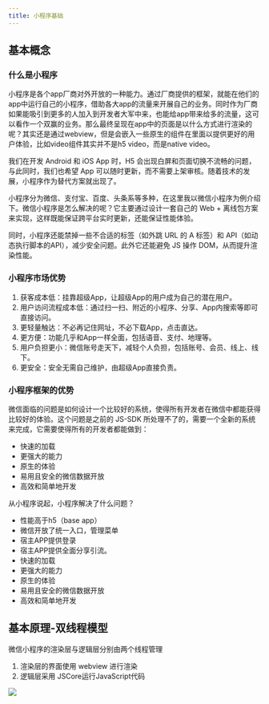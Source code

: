 ```yaml
---
title: 小程序基础
---
```


## 基本概念

### 什么是小程序

小程序是各个app厂商对外开放的一种能力。通过厂商提供的框架，就能在他们的app中运行自己的小程序，借助各大app的流量来开展自己的业务。同时作为厂商如果能吸引到更多的人加入到开发者大军中来，也能给app带来给多的流量，这可以看作一个双赢的业务。那么最终呈现在app中的页面是以什么方式进行渲染的呢？其实还是通过webview，但是会嵌入一些原生的组件在里面以提供更好的用户体验，比如video组件其实并不是h5 video，而是native video。

我们在开发 Android 和 iOS App 时，H5 会出现白屏和页面切换不流畅的问题，与此同时，我们也希望 App 可以随时更新，而不需要上架审核。随着技术的发展，小程序作为替代方案就出现了。

小程序分为微信、支付宝、百度、头条系等多种，在这里我以微信小程序为例介绍下。微信小程序是怎么解决的呢？它主要通过设计一套自己的 Web + 离线包方案来实现，这样既能保证跨平台实时更新，还能保证性能体验。

同时，小程序还能禁掉一些不合适的标签（如外跳 URL 的 A 标签）和 API（如动态执行脚本的API），减少安全问题。此外它还能避免 JS 操作 DOM，从而提升渲染性能。

### 小程序市场优势

1. 获客成本低：挂靠超级App，让超级App的用户成为自己的潜在用户。
2. 用户访问流程成本低：通过扫一扫、附近的小程序、分享、App内搜索等即可直接访问。
3. 更轻量触达：不必再记住网址，不必下载App，点击直达。
4. 更方便：功能几乎和App一样全面，包括语音、支付、地理等。
5. 用户负担更小：微信账号走天下，减轻个人负担，包括账号、会员、线上、线下。
6. 更安全：安全无需自己维护，由超级App直接负责。

### 小程序框架的优势

微信面临的问题是如何设计一个比较好的系统，使得所有开发者在微信中都能获得比较好的体验。这个问题是之前的 JS-SDK 所处理不了的，需要一个全新的系统来完成，它需要使得所有的开发者都能做到：

- 快速的加载
- 更强大的能力
- 原生的体验
- 易用且安全的微信数据开放
- 高效和简单地开发

从小程序说起，小程序解决了什么问题？

- 性能高于h5（base app）
- 微信开放了统一入口，管理菜单
- 宿主APP提供登录
- 宿主APP提供全面分享引流。
- 快速的加载
- 更强大的能力
- 原生的体验
- 易用且安全的微信数据开放
- 高效和简单地开发

## 基本原理-双线程模型

微信小程序的渲染层与逻辑层分别由两个线程管理

1. 渲染层的界面使用 webview 进行渲染
2. 逻辑层采用 JSCore运行JavaScript代码

![](https://p9-juejin.byteimg.com/tos-cn-i-k3u1fbpfcp/b29e220dcf3241a7aad242055c0f8b0c~tplv-k3u1fbpfcp-zoom-in-crop-mark:1304:0:0:0.awebp)

